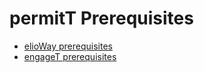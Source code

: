 # permitT Prerequisites

- [elioWay prerequisites](/prerequisites.html)
- [engageT prerequisites](/engageT/prerequisites.html)
